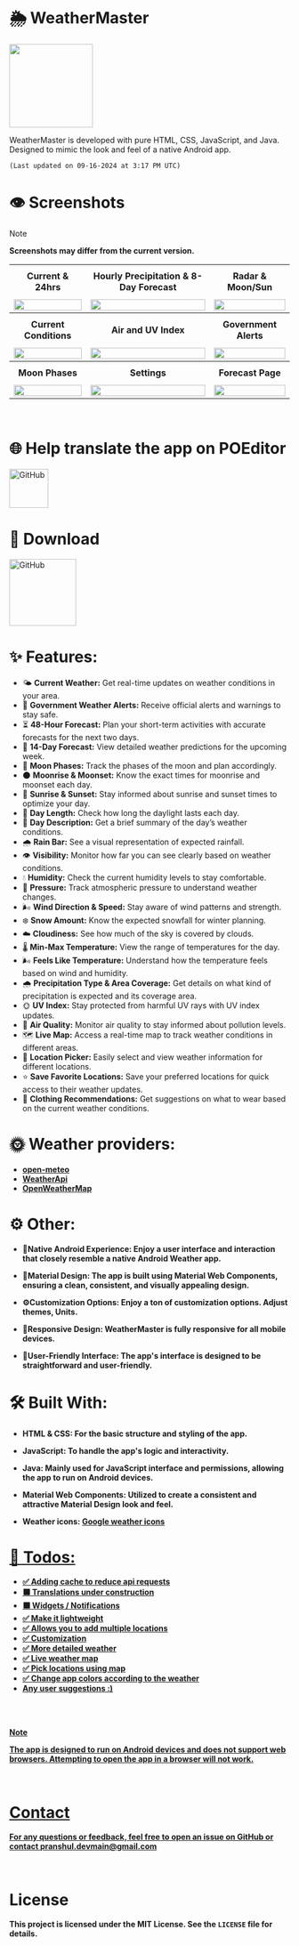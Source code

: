  # 🌦️ WeatherMaster 
 
<img src="https://github.com/PranshulGG/WeatherMaster/blob/master/preview/partly_cloudy_day.svg" alt="" width="150px">

WeatherMaster is developed with pure HTML, CSS, JavaScript, and Java. Designed to mimic the look and feel of a native Android app.

`(Last updated on 09-16-2024 at 3:17 PM UTC)`



# 👁️ Screenshots

> [!NOTE]
> **Screenshots may differ from the current version.**


<table style="width: 100%; border-collapse: collapse;">
  <tr>
    <th style="text-align: center; padding: 10px;">Current & 24hrs</th>
    <th style="text-align: center; padding: 10px;">Hourly Precipitation & 8-Day Forecast</th>
    <th style="text-align: center; padding: 10px;">Radar & Moon/Sun</th>
  </tr>
  <tr>
    <td style="text-align: center;"><img src="preview/current.jpeg" style="width: 100%; max-width: 250px;"></td>
    <td style="text-align: center;"><img src="preview/rain_8_days.jpeg" style="width: 100%; max-width: 250px;"></td>
    <td style="text-align: center;"><img src="preview/map_sun_moon.png" style="width: 100%; max-width: 250px;"></td>
  </tr>
  <tr>
    <th style="text-align: center; padding: 10px;">Current Conditions</th>
    <th style="text-align: center; padding: 10px;">Air and UV Index</th>
    <th style="text-align: center; padding: 10px;">Government Alerts</th>
  </tr>
  <tr>
    <td style="text-align: center;"><img src="preview/details.png" style="width: 100%; max-width: 250px;"></td>
    <td style="text-align: center;"><img src="preview/air_uv.jpeg" style="width: 100%; max-width: 250px;"></td>
    <td style="text-align: center;"><img src="preview/gov_alert.png" style="width: 100%; max-width: 250px;"></td>
  </tr>
  <tr>
    <th style="text-align: center; padding: 10px;">Moon Phases</th>
    <th style="text-align: center; padding: 10px;">Settings</th>
    <th style="text-align: center; padding: 10px;">Forecast Page</th>
  </tr>
  <tr>
    <td style="text-align: center;"><img src="preview/moonphases.png" style="width: 100%; max-width: 250px;"></td>
    <td style="text-align: center;"><img src="preview/settings.jpeg" style="width: 100%; max-width: 250px;"></td>
    <td style="text-align: center;"><img src="preview/forecast_page.jpeg" style="width: 100%; max-width: 250px;"></td>
  </tr>
</table>



<br>

# 🌐 Help translate the app on POEditor
 <a href="https://poeditor.com/join/project/DxrGXdoUGF"><img alt="GitHub" src="preview/translate_btn.svg" height="70"/></a>

# 📲 Download

<p align="left">
    <a href="https://github.com/PranshulGG/WeatherMaster/releases"><img alt="GitHub" src="https://github.com/PranshulGG/CalcMaster-A-Calculator-App/blob/master/previewed/badge_github.png" height="120"/></a>
</p>

# ✨ Features:

- 🌤️ **Current Weather:** Get real-time updates on weather conditions in your area.
- 📢 **Government Weather Alerts:** Receive official alerts and warnings to stay safe.
- ⏳ **48-Hour Forecast:** Plan your short-term activities with accurate forecasts for the next two days.
- 📅 **14-Day Forecast:** View detailed weather predictions for the upcoming week.
- 🌙 **Moon Phases:** Track the phases of the moon and plan accordingly.
- 🌑 **Moonrise & Moonset:** Know the exact times for moonrise and moonset each day.
- 🌅 **Sunrise & Sunset:** Stay informed about sunrise and sunset times to optimize your day.
- 📏 **Day Length:** Check how long the daylight lasts each day.
- 📝 **Day Description:** Get a brief summary of the day’s weather conditions.
- 🌧️ **Rain Bar:** See a visual representation of expected rainfall.
- 👁️ **Visibility:** Monitor how far you can see clearly based on weather conditions.
- 💧 **Humidity:** Check the current humidity levels to stay comfortable.
- 🧭 **Pressure:** Track atmospheric pressure to understand weather changes.
- 🌬️ **Wind Direction & Speed:** Stay aware of wind patterns and strength.
- ❄️ **Snow Amount:** Know the expected snowfall for winter planning.
- ☁️ **Cloudiness:** See how much of the sky is covered by clouds.
- 🌡️ **Min-Max Temperature:** View the range of temperatures for the day.
- 🌬️ **Feels Like Temperature:** Understand how the temperature feels based on wind and humidity.
- 🌧️ **Precipitation Type & Area Coverage:** Get details on what kind of precipitation is expected and its coverage area.
- 🌞 **UV Index:** Stay protected from harmful UV rays with UV index updates.
- 🌿 **Air Quality:** Monitor air quality to stay informed about pollution levels.
- 🗺️ **Live Map:** Access a real-time map to track weather conditions in different areas.
- 📍 **Location Picker:** Easily select and view weather information for different locations.
- ⭐ **Save Favorite Locations:** Save your preferred locations for quick access to their weather updates.
- 👗 **Clothing Recommendations:** Get suggestions on what to wear based on the current weather conditions.


# 🌞 Weather providers:
- [**open-meteo**](https://open-meteo.com)
- [**WeatherApi**](https://www.weatherapi.com/)
- [**OpenWeatherMap**](https://openweathermap.org/api)

# ⚙️ Other:

 - 📱<strong>Native Android Experience: </stronge>Enjoy a user interface and interaction that closely resemble a native Android Weather app.
   
 - 🎨<strong>Material Design: </stronge>The app is built using Material Web Components, ensuring a clean, consistent, and visually appealing design.

 - ⚙️<strong>Customization Options: </stronge>Enjoy a ton of customization options. Adjust themes, Units.
   
 - 📐<strong>Responsive Design: </stronge>WeatherMaster is fully responsive for all mobile devices.
   
 - 🧩<strong>User-Friendly Interface: </stronge>The app's interface is designed to be straightforward and user-friendly.


# 🛠️ Built With:

 - <strong>HTML & CSS: </stronge> For the basic structure and styling of the app.
   
 - <strong>JavaScript: </stronge>To handle the app's logic and interactivity.

 - <strong>Java: </stronge>Mainly used for JavaScript interface and permissions, allowing the app to run on Android devices.
   
 - <strong>Material Web Components: </stronge>Utilized to create a consistent and attractive Material Design look and feel.

 - <strong>Weather icons</strong>: <a href="https://gitlab.com/bignutty/google-weather-icons">Google weather icons

 # 📝 Todos:

 - ✅ Adding cache to reduce api requests
 - ⬛ Translations under construction
 - ⬛ Widgets / Notifications
 - ✅ Make it lightweight
 - ✅ Allows you to add multiple locations
 - ✅ Customization 
 - ✅ More detailed weather 
 - ✅ Live weather map
 - ✅ Pick locations using map
 - ✅ Change app colors according to the weather
 -  Any user suggestions :)
<br>
<br>

> [!NOTE]
> The app is designed to run on Android devices and does not support web browsers. Attempting to open the app in a browser will not work.

<br>


# Contact
For any questions or feedback, feel free to open an issue on GitHub or contact pranshul.devmain@gmail.com

<br>

# License
This project is licensed under the MIT License. See the `LICENSE` file for details.





